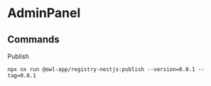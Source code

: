 # AdminPanel

## Commands

Publish

```
npx nx run @owl-app/registry-nestjs:publish --version=0.0.1 --tag=0.0.1
```
